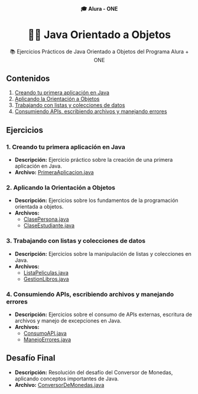 <h4 align="center">
  🎓 Alura - ONE
</h4>

<h1 align="center">
👨‍💻 Java Orientado a Objetos
</h1>

<p align="center">
📚 Ejercicios Prácticos de Java Orientado a Objetos del Programa Alura + ONE
</p>

## Contenidos

1. [Creando tu primera aplicación en Java](#1-creando-tu-primera-aplicación-en-java)
2. [Aplicando la Orientación a Objetos](#2-aplicando-la-orientación-a-objetos)
3. [Trabajando con listas y colecciones de datos](#3-trabajando-con-listas-y-colecciones-de-datos)
4. [Consumiendo APIs, escribiendo archivos y manejando errores](#4-consumiendo-apis-escribiendo-archivos-y-manejando-errores)

## Ejercicios

### 1. Creando tu primera aplicación en Java
- **Descripción:** Ejercicio práctico sobre la creación de una primera aplicación en Java.
- **Archivo:** [PrimeraAplicacion.java](./1-CreandoPrimerAplicacion/PrimeraAplicacion/src)

### 2. Aplicando la Orientación a Objetos
- **Descripción:** Ejercicios sobre los fundamentos de la programación orientada a objetos.
- **Archivos:**
  - [ClasePersona.java](./ejercicios/ClasePersona.java)
  - [ClaseEstudiante.java](./ejercicios/ClaseEstudiante.java)

### 3. Trabajando con listas y colecciones de datos
- **Descripción:** Ejercicios sobre la manipulación de listas y colecciones en Java.
- **Archivos:**
  - [ListaPeliculas.java](./ejercicios/ListaPeliculas.java)
  - [GestionLibros.java](./ejercicios/GestionLibros.java)

### 4. Consumiendo APIs, escribiendo archivos y manejando errores
- **Descripción:** Ejercicios sobre el consumo de APIs externas, escritura de archivos y manejo de excepciones en Java.
- **Archivos:**
  - [ConsumoAPI.java](./ejercicios/ConsumoAPI.java)
  - [ManejoErrores.java](./ejercicios/ManejoErrores.java)

## Desafío Final
- **Descripción:** Resolución del desafío del Conversor de Monedas, aplicando conceptos importantes de Java.
- **Archivo:** [ConversorDeMonedas.java](./ejercicios/ConversorDeMonedas.java)
